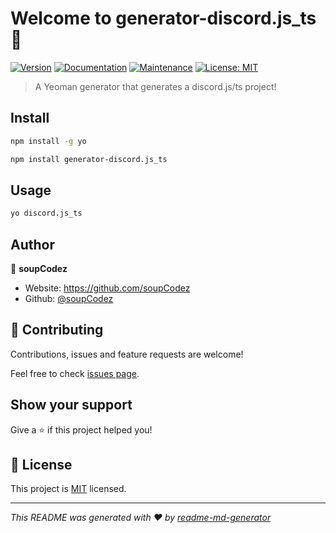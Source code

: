 # Welcome to generator-discord.js_ts 👋
[![Version](https://img.shields.io/npm/v/generator-discord.js_ts.svg)](https://www.npmjs.com/package/generator-discord.js_ts)
[![Documentation](https://img.shields.io/badge/documentation-yes-brightgreen.svg)](https://github.com/soupCodez/generator-discord.js_ts#readme)
[![Maintenance](https://img.shields.io/badge/Maintained%3F-yes-green.svg)](https://github.com/soupCodez/generator-discord.js_ts/graphs/commit-activity)
[![License: MIT](https://img.shields.io/github/license/soupCodez/generator-discord.js_ts)](https://github.com/soupCodez/generator-discord.js_ts/blob/master/LICENSE)

> A Yeoman generator that generates a discord.js/ts project!

## Install
```sh
npm install -g yo
```

```sh
npm install generator-discord.js_ts
```

## Usage

```sh
yo discord.js_ts
```

## Author

👤 **soupCodez**

* Website: https://github.com/soupCodez
* Github: [@soupCodez](https://github.com/soupCodez)

## 🤝 Contributing

Contributions, issues and feature requests are welcome!

Feel free to check [issues page](https://github.com/soupCodez/generator-discord.js_ts/issues).

## Show your support

Give a ⭐️ if this project helped you!


## 📝 License

This project is [MIT](https://github.com/soupCodez/generator-discord.js_ts/blob/master/LICENSE) licensed.

***
_This README was generated with ❤️ by [readme-md-generator](https://github.com/kefranabg/readme-md-generator)_
